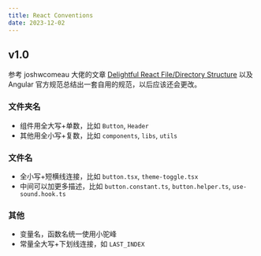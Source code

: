 ```yaml
---
title: React Conventions
date: 2023-12-02
---
```


## v1.0

参考 joshwcomeau 大佬的文章 [Delightful React File/Directory Structure](https://www.joshwcomeau.com/react/file-structure/) 以及 Angular 官方规范总结出一套自用的规范，以后应该还会更改。

### 文件夹名

- 组件用全大写+单数，比如 `Button`, `Header`
- 其他用全小写+复数，比如 `components`, `libs`, `utils`

### 文件名

- 全小写+短横线连接，比如 `button.tsx`, `theme-toggle.tsx`
- 中间可以加更多描述，比如 `button.constant.ts`, `button.helper.ts`, `use-sound.hook.ts`

### 其他

- 变量名，函数名统一使用小驼峰
- 常量全大写+下划线连接，如 `LAST_INDEX`

